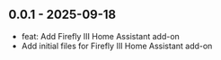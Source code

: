 ## 0.0.1 - 2025-09-18

- feat: Add Firefly III Home Assistant add-on
- Add initial files for Firefly III Home Assistant add-on


